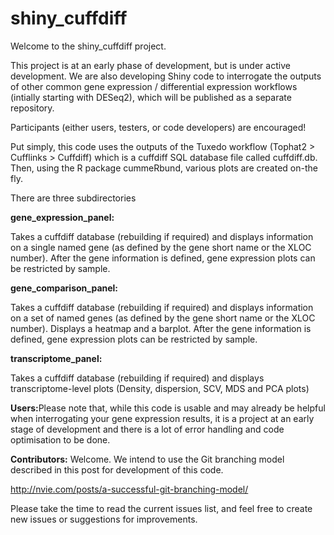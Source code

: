 # shiny_cuffdiff

Welcome to the shiny_cuffdiff project.

This project is at an early phase of development, but is under active development. We are also developing Shiny code to interrogate the outputs of other common gene expression / differential expression workflows (intially starting with DESeq2), which will be published as a separate repository.

Participants (either users, testers, or code developers) are encouraged!

Put simply, this code uses the outputs of the Tuxedo workflow (Tophat2 > Cufflinks > Cuffdiff) which is a cuffdiff SQL database file called cuffdiff.db. Then, using the R package cummeRbund, various plots are created on-the fly. 

There are three subdirectories 

<b>gene_expression_panel:</b>

Takes a cuffdiff database (rebuilding if required) and displays information on a single named gene (as defined by the gene short name or the XLOC number). After the gene information is defined, gene expression plots can be restricted by sample.

<b>gene_comparison_panel:</b>

Takes a cuffdiff database (rebuilding if required) and displays information on a set of named genes (as defined by the gene short name or the XLOC number). Displays a heatmap and a barplot. After the gene information is defined, gene expression plots can be restricted by sample.

<b>transcriptome_panel:</b>

Takes a cuffdiff database (rebuilding if required) and displays transcriptome-level plots (Density, dispersion, SCV, MDS and PCA plots)



<b>Users:</b>Please note that, while this code is usable and may already be helpful when interrogating your gene expression results, it is a project at an early stage of development and there is a lot of error handling and code optimisation to be done.

<b>Contributors:</b> Welcome. We intend to use the Git branching model described in this post for development of this code.

http://nvie.com/posts/a-successful-git-branching-model/

Please take the time to read the current issues list, and feel free to create new issues or suggestions for improvements.
